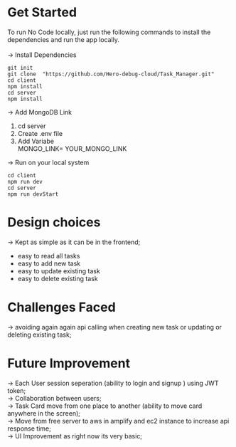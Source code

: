 # Get Started

To run No Code locally, just run the following commands to install the dependencies and run the app locally. <br/><br/>
-> Install Dependencies <br/>

```
git init
git clone  "https://github.com/Hero-debug-cloud/Task_Manager.git"
cd client
npm install
cd server
npm install
```

-> Add MongoDB Link

1. cd server
2. Create .env file
3. Add Variabe <Br/>
   MONGO_LINK= YOUR_MONGO_LINK <Br/>

-> Run on your local system

```
cd client
npm run dev
cd server
npm run devStart
```

# Design choices
-> Kept as simple as it can be in the frontend;

- easy to read all tasks
- easy to add new task
- easy to update existing task
- easy to delete existing task

# Challenges Faced
-> avoiding again again api calling when creating new task or updating or deleting existing task;

# Future Improvement
-> Each User session seperation (ability to login and signup ) using JWT token; <br/>
-> Collaboration between users; <br/>
-> Task Card move from one place to another (ability to move card anywhere in the screen); <br/>
-> Move from free server to aws in amplify and ec2 instance to increase api response time; <br/>
-> UI Improvement as right now its very basic;
